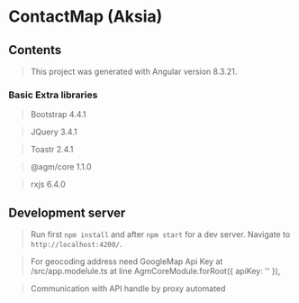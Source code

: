 # ContactMap (Aksia)


## Contents
> This project was generated with Angular version 8.3.21.

### Basic Extra libraries

> Bootstrap 4.4.1

> JQuery 3.4.1

> Toastr 2.4.1

> @agm/core 1.1.0

> rxjs 6.4.0

## Development server

> Run first `npm install` and after `npm start` for a dev server. Navigate to `http://localhost:4200/`. 

> For geocoding address need GoogleMap Api Key at /src/app.modelule.ts at line AgmCoreModule.forRoot({ apiKey: '' }),

> Communication with API handle by proxy automated
